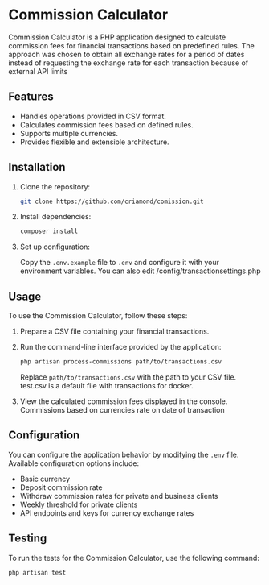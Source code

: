 # Commission Calculator

Commission Calculator is a PHP application designed to calculate commission fees for financial transactions based on predefined rules.
The approach was chosen to obtain all exchange rates for a period of dates instead of requesting the exchange rate for each transaction because of external API limits 

## Features

- Handles operations provided in CSV format.
- Calculates commission fees based on defined rules.
- Supports multiple currencies.
- Provides flexible and extensible architecture.

## Installation

1. Clone the repository:

    ```bash
    git clone https://github.com/criamond/comission.git
    ```

2. Install dependencies:

    ```bash
    composer install
    ```

3. Set up configuration:

   Copy the `.env.example` file to `.env` and configure it with your environment variables.
   You can also edit /config/transactionsettings.php 

## Usage

To use the Commission Calculator, follow these steps:

1. Prepare a CSV file containing your financial transactions.
2. Run the command-line interface provided by the application:

    ```bash
    php artisan process-commissions path/to/transactions.csv
    ```

   Replace `path/to/transactions.csv` with the path to your CSV file.
   test.csv is a default file with transactions for docker.

3. View the calculated commission fees displayed in the console. 
   Commissions based on currencies rate on date of transaction

## Configuration

You can configure the application behavior by modifying the `.env` file. Available configuration options include:

- Basic currency
- Deposit commission rate
- Withdraw commission rates for private and business clients
- Weekly threshold for private clients
- API endpoints and keys for currency exchange rates

## Testing

To run the tests for the Commission Calculator, use the following command:

```bash
php artisan test
